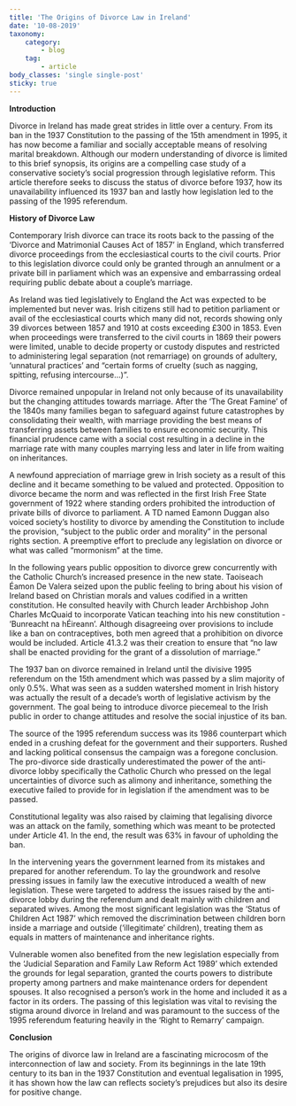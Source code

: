 ```yaml
---
title: 'The Origins of Divorce Law in Ireland'
date: '10-08-2019'
taxonomy:
    category:
        - blog
    tag:
        - article
body_classes: 'single single-post'
sticky: true
---
```


**Introduction**

Divorce in Ireland has made great strides in little over a century. From its ban in the 1937 Constitution to the passing of the 15th amendment in 1995, it has now become a familiar and socially acceptable means of resolving marital breakdown. Although our modern understanding of divorce is limited to this brief synopsis, its origins are a compelling case study of a conservative society’s social progression through legislative reform. This article therefore seeks to discuss the status of divorce before 1937, how its unavailability influenced its 1937 ban and lastly how legislation led to the passing of the 1995 referendum.

**History of Divorce Law**

Contemporary Irish divorce can trace its roots back to the passing of the ‘Divorce and Matrimonial Causes Act of 1857’ in England, which transferred divorce proceedings from the ecclesiastical courts to the civil courts. Prior to this legislation divorce could only be granted through an annulment or a private bill in parliament which was an expensive and embarrassing ordeal requiring public debate about a couple’s marriage. 

As Ireland was tied legislatively to England the Act was expected to be implemented but never was. Irish citizens still had to petition parliament or avail of the ecclesiastical courts which many did not, records showing only 39 divorces between 1857 and 1910 at costs exceeding £300 in 1853. Even when proceedings were transferred to the civil courts in 1869 their powers were limited, unable to decide property or custody disputes and restricted to administering legal separation (not remarriage) on grounds of adultery, ‘unnatural practices’ and “certain forms of cruelty (such as nagging, spitting, refusing intercourse…)”.

Divorce remained unpopular in Ireland not only because of its unavailability but the changing attitudes towards marriage. After the ‘The Great Famine’ of the 1840s many families began to safeguard against future catastrophes by consolidating their wealth, with marriage providing the best means of transferring assets between families to ensure economic security. This financial prudence came with a social cost resulting in a decline in the marriage rate with many couples marrying less and later in life from waiting on inheritances.

A newfound appreciation of marriage grew in Irish society as a result of this decline and it became something to be valued and protected. Opposition to divorce became the norm and was reflected in the first Irish Free State government of 1922 where standing orders prohibited the introduction of private bills of divorce to parliament. A TD named Eamonn Duggan also voiced society’s hostility to divorce by amending the Constitution to include the provision, “subject to the public order and morality” in the personal rights section. A preemptive effort to preclude any legislation on divorce or what was called “mormonism” at the time.

In the following years public opposition to divorce grew concurrently with the Catholic Church’s increased presence in the new state. Taoiseach Éamon De Valera seized upon the public feeling to bring about his vision of Ireland based on Christian morals and values codified in a written constitution. He consulted heavily with Church leader Archbishop John Charles McQuaid to incorporate Vatican teaching into his new constitution - ‘Bunreacht na hÉireann’. Although disagreeing over provisions to include like a ban on contraceptives, both men agreed that a prohibition on divorce would be included. Article 41.3.2 was their creation to ensure that “no law shall be enacted providing for the grant of a dissolution of marriage.”

The 1937 ban on divorce remained in Ireland until the divisive 1995 referendum on the 15th amendment which was passed by a slim majority of only 0.5%. What was seen as a sudden watershed moment in Irish history was actually the result of a decade’s worth of legislative activism by the government. The goal being to introduce divorce piecemeal to the Irish public in order to change attitudes and resolve the social injustice of its ban.

The source of the 1995 referendum success was its 1986 counterpart which ended in a crushing defeat for the government and their supporters. Rushed and lacking political consensus the campaign was a foregone conclusion. The pro-divorce side drastically underestimated the power of the anti-divorce lobby specifically the Catholic Church who pressed on the legal uncertainties of divorce such as alimony and inheritance, something the executive failed to provide for in legislation if the amendment was to be passed.

Constitutional legality was also raised by claiming that legalising divorce was an attack on the family, something which was meant to be protected under Article 41. In the end, the result was 63% in favour of upholding the ban. 

In the intervening years the government learned from its mistakes and prepared for another referendum. To lay the groundwork and resolve pressing issues in family law the executive introduced a wealth of new legislation. These were targeted to address the issues raised by the anti-divorce lobby during the referendum and dealt mainly with children and separated wives. Among the most significant legislation was the ‘Status of Children Act 1987’ which removed the discrimination between children born inside a marriage and outside (‘illegitimate’ children), treating them as equals in matters of maintenance and inheritance rights. 

Vulnerable women also benefited from the new legislation especially from the ‘Judicial Separation and Family Law Reform Act 1989’ which extended the grounds for legal separation, granted the courts powers to distribute property among partners and make maintenance orders for dependent spouses. It also recognised a person’s work in the home and included it as a factor in its orders. The passing of this legislation was vital to revising the stigma around divorce in Ireland and was paramount to the success of the 1995 referendum featuring heavily in the ‘Right to Remarry’ campaign. 

**Conclusion**

The origins of divorce law in Ireland are a fascinating microcosm of the interconnection of law and society. From its beginnings in the late 19th century to its ban in the 1937 Constitution and eventual legalisation in 1995, it has shown how the law can reflects society’s prejudices but also its desire for positive change.
